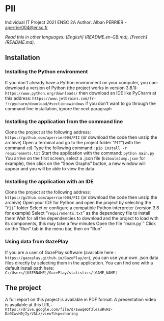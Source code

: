 # PII
Individual IT Project 2021 ENSC 2A
Author: Alban PERRIER - aperrier004@ensc.fr

*Read this in other languages: [English] (README.en-GB.md), [French] (README.md).*

## Installation
### Installing the Python environment
If you don't already have a Python environment on your computer, you can:
download a version of Python (the project works in version 3.8.1): `https://www.python.org/downloads/`
then download an IDE like PyCharm at this address: `https://www.jetbrains.com/fr-fr/pycharm/download/#section=windows` if you don't want to go through the command line installation, ignore the next paragraph

### Installing the application from the command line
Clone the project at the following address: `https://github.com/aperrier004/PII` (or download the code then unzip the archive)
Open a terminal and go to the project folder “`PII`”(with the command `cd`)
Type the following command :
`pip install -r requirements.txt`
Start the application with the command: `python main.py`
You arrive on the first screen, select a .json file (`bibouleJump.json` for example), then click on the “Show Graphs” button, a new window will appear and you will be able to view the data.

### Installing the application with an IDE
Clone the project at the following address: `https://github.com/aperrier004/PII` (or download the code then unzip the archive)
Open your IDE for Python and open the project by selecting the “`PII`” folder
Select or configure a compatible Python interpreter (version 3.8 for example)
Select “`requirements.txt`” as the dependency file to install them
Wait for all the dependencies to download and the project to load with its components, this may take a few minutes
Open the file “main.py`”
Click on the "Run" tab in the menu bar, then on "Run"


### Using data from GazePlay
If you are a user of GazePlay software (available here : `https://gazeplay.github.io/GazePlay/en`), you can use your own .json data files directly by selecting them in the application.
You can find one with a default install path here: `C:/Users/[USERNAME]/GazePlay/statistics/[GAME_NAME]`

## The project
A full report on this project is available in PDF format.
A presentation video is available at this URL: `https://drive.google.com/file/d/1wwqeQf3lesuRvH2-Da0CwvH0jIyrVALz/view?Usp=sharing` 
